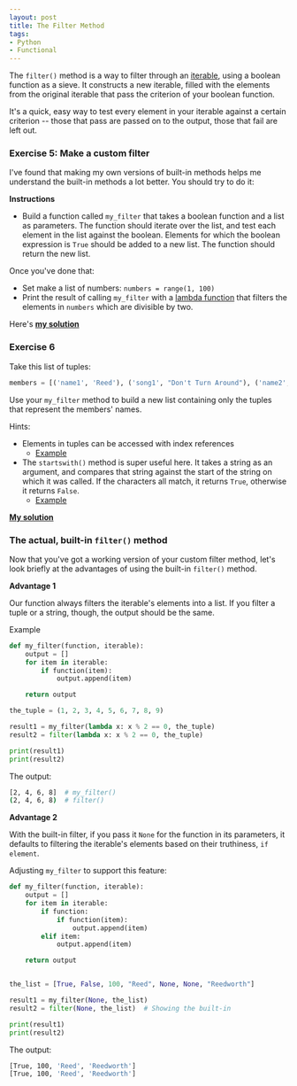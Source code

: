 ```yaml
---
layout: post
title: The Filter Method
tags:
- Python
- Functional
---
```


The `filter()` method is a way to filter through an [iterable](http://reeddunkle.github.io/Python-Iterables-Iterators/), using a boolean function as a sieve. It constructs a new iterable, filled with the elements from the original iterable that pass the criterion of your boolean function.

It's a quick, easy way to test every element in your iterable against a certain criterion -- those that pass are passed on to the output, those that fail are left out.

### Exercise 5: Make a custom filter

I've found that making my own versions of built-in methods helps me understand the built-in methods a lot better. You should try to do it:

**Instructions**

 - Build a function called `my_filter` that takes a boolean function and a list as parameters. The function should iterate over the list, and test each element in the list against the boolean. Elements for which the boolean expression is `True` should be added to a new list. The function should return the new list.

 Once you've done that:

 - Set make a list of numbers: `numbers = range(1, 100)`
 - Print the result of calling `my_filter` with a [lambda function](http://reeddunkle.github.io/Python-Lambda-Closures/) that filters the elements in `numbers` which are divisible by two.

 Here's [**my solution**](https://gist.github.com/reeddunkle/58e2d9bdb7b41cd3cb796d362964e64c)

### Exercise 6

Take this list of tuples:

```python
members = [('name1', 'Reed'), ('song1', "Don't Turn Around"), ('name2', 'Jonathan'), ('song2', "All That She Wants")]
```

Use your `my_filter` method to build a new list containing only the tuples that represent the members' names.

Hints:

- Elements in tuples can be accessed with index references
    - [Example](https://gist.github.com/reeddunkle/dc0333e1e32af46c2b7fd5745ded924e)
- The `startswith()` method is super useful here. It takes a string as an argument, and compares that string against the start of the string on which it was called. If the characters all match, it returns `True`, otherwise it returns `False`.
    - [Example](https://gist.github.com/reeddunkle/6040173f8d1b5202998afedd2642e3f4)

[**My solution**](https://gist.github.com/reeddunkle/569b6eb11340292be398faa5c431ac6d)

### The actual, built-in `filter()` method

Now that you've got a working version of your custom filter method, let's look briefly at the advantages of using the built-in `filter()` method.

**Advantage 1**

Our function always filters the iterable's elements into a list. If you filter a tuple or a string, though, the output should be the same.

Example

```python
def my_filter(function, iterable):
    output = []
    for item in iterable:
        if function(item):
            output.append(item)

    return output

the_tuple = (1, 2, 3, 4, 5, 6, 7, 8, 9)

result1 = my_filter(lambda x: x % 2 == 0, the_tuple)
result2 = filter(lambda x: x % 2 == 0, the_tuple)

print(result1)
print(result2)
```

The output:

```bash
[2, 4, 6, 8]  # my_filter()
(2, 4, 6, 8)  # filter()
```


**Advantage 2**

With the built-in filter, if you pass it `None` for the function in its parameters, it defaults to filtering the iterable's elements based on their truthiness, `if element`.

Adjusting `my_filter` to support this feature:

```python
def my_filter(function, iterable):
    output = []
    for item in iterable:
        if function:
            if function(item):
                output.append(item)
        elif item:
            output.append(item)

    return output


the_list = [True, False, 100, "Reed", None, None, "Reedworth"]

result1 = my_filter(None, the_list)
result2 = filter(None, the_list)  # Showing the built-in

print(result1)
print(result2)
```

The output:

```bash
[True, 100, 'Reed', 'Reedworth']
[True, 100, 'Reed', 'Reedworth']
```

